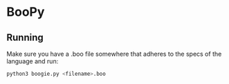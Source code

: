 # BooPy

## Running

Make sure you have a .boo file somewhere that adheres to the specs of the language and run:

```bash
python3 boogie.py <filename>.boo
```

